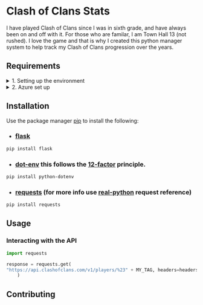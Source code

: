 # Clash of Clans Stats

I have played Clash of Clans since I was in sixth grade, and have always been on and off with it. For those who are familar, I am Town Hall 13 (not rushed). I love the game and that is why I created this python manager system to help track my Clash of Clans progression over the years.

## Requirements

 <details>
<summary> 1. Setting up the environment </summary>
<p> I used python <a href="https://docs.python.org/3/library/venv.html">venv</a> to set up my virtual environment to help maintain packages (we're going to deploy this to Azure later)
</p>
</details>
 <details>
<summary> 2. Azure set up </summary>
<p> I used <a href="https://azure.microsoft.com/en-us/">Azure's</a> free student tier to host this app 
</p>
</details>

## Installation

Use the package manager [pip](https://pip.pypa.io/en/stable/) to install the following:

- ### [flask](https://flask.palletsprojects.com/en/2.2.x/quickstart/)

```bash
pip install flask
```

- ### [dot-env](https://pypi.org/project/python-dotenv/) this follows the [12-factor](https://12factor.net/) principle.

```bash
pip install python-dotenv
```

- ### [requests](https://pypi.org/project/requests/) (for more info use [real-python](https://realpython.com/python-requests/) request reference)

```bash
pip install requests
```

## Usage

### Interacting with the API

```python
import requests

response = requests.get(
"https://api.clashofclans.com/v1/players/%23" + MY_TAG, headers=headers
    )

```

## Contributing
